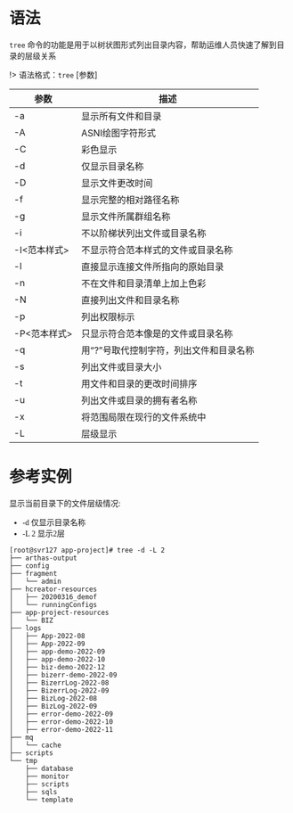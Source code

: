 # 语法

<font face="幼圆">

`tree` 命令的功能是用于以树状图形式列出目录内容，帮助运维人员快速了解到目录的层级关系

</font>

!> 语法格式：`tree` [参数]

| 参数       | 描述                    |
|----------|-----------------------|
| -a	      | 显示所有文件和目录             |
| -A       | ASNI绘图字符形式            |
| -C       | 彩色显示                  |
| -d       | 仅显示目录名称               |
| -D       | 显示文件更改时间              |
| -f       | 显示完整的相对路径名称           |
| -g       | 显示文件所属群组名称            |
| -i       | 不以阶梯状列出文件或目录名称        |
| -I<范本样式> | 不显示符合范本样式的文件或目录名称     |
| -l       | 直接显示连接文件所指向的原始目录      |
| -n       | 不在文件和目录清单上加上色彩        |
| -N       | 直接列出文件和目录名称           |
| -p       | 列出权限标示                |
| -P<范本样式> | 只显示符合范本像是的文件或目录名称     |
| -q       | 用“?”号取代控制字符，列出文件和目录名称 |
| -s       | 列出文件或目录大小             |
| -t       | 用文件和目录的更改时间排序         |
| -u       | 列出文件或目录的拥有者名称         |
| -x       | 将范围局限在现行的文件系统中        |
| -L       | 层级显示                  |


# 参考实例

<font face="幼圆">

显示当前目录下的文件层级情况:

- -d  仅显示目录名称
- -L 2 显示2层

</font>



```shell
[root@svr127 app-project]# tree -d -L 2
├── arthas-output
├── config
├── fragment
│   └── admin
├── hcreator-resources
│   ├── 20200316_demof
│   └── runningConfigs
├── app-project-resources
│   └── BIZ
├── logs
│   ├── App-2022-08
│   ├── App-2022-09
│   ├── app-demo-2022-09
│   ├── app-demo-2022-10
│   ├── biz-demo-2022-12
│   ├── bizerr-demo-2022-09
│   ├── BizerrLog-2022-08
│   ├── BizerrLog-2022-09
│   ├── BizLog-2022-08
│   ├── BizLog-2022-09
│   ├── error-demo-2022-09
│   ├── error-demo-2022-10
│   ├── error-demo-2022-11
├── mq
│   └── cache
├── scripts
└── tmp
    ├── database
    ├── monitor
    ├── scripts
    ├── sqls
    └── template
```
